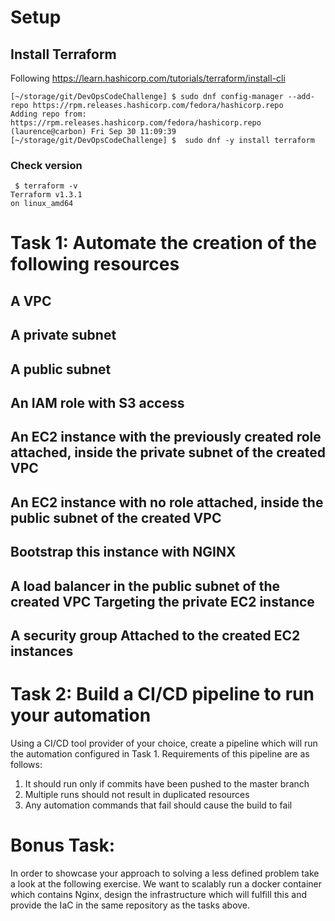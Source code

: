 # Setup
## Install Terraform 
Following https://learn.hashicorp.com/tutorials/terraform/install-cli

```
[~/storage/git/DevOpsCodeChallenge] $ sudo dnf config-manager --add-repo https://rpm.releases.hashicorp.com/fedora/hashicorp.repo
Adding repo from: https://rpm.releases.hashicorp.com/fedora/hashicorp.repo
(laurence@carbon) Fri Sep 30 11:09:39
[~/storage/git/DevOpsCodeChallenge] $  sudo dnf -y install terraform
```

### Check version 
```
 $ terraform -v
Terraform v1.3.1
on linux_amd64
```

# Task 1: Automate the creation of the following resources
## A VPC
## A private subnet
## A public subnet
## An IAM role with S3 access
## An EC2 instance with the previously created role attached, inside the private subnet of the created VPC
## An EC2 instance with no role attached, inside the public subnet of the created VPC
## Bootstrap this instance with NGINX
## A load balancer in the public subnet of the created VPC Targeting the private EC2 instance
## A security group Attached to the created EC2 instances

# Task 2: Build a CI/CD pipeline to run your automation
Using a CI/CD tool provider of your choice, create a pipeline which will run the
automation configured in Task 1.
Requirements of this pipeline are as follows:
1. It should run only if commits have been pushed to the master branch
2. Multiple runs should not result in duplicated resources
3. Any automation commands that fail should cause the build to fail

# Bonus Task:
In order to showcase your approach to solving a less defined problem take a look at
the following exercise.
We want to scalably run a docker container which contains Nginx, design the
infrastructure which will fulfill this and provide the IaC in the same repository as the
tasks above.
